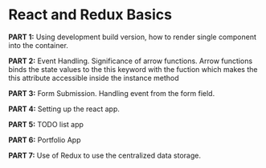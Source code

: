 # React and Redux Basics

**PART 1:** Using development build version, how to render single component into the container. 

**PART 2:** Event Handling. Significance of arrow functions. Arrow functions binds the state values to the this keyword with               the fuction which makes the this attribute accessible inside the instance method

**PART 3:** Form Submission. Handling event from the form field. 

**PART 4:** Setting up the react app.

**PART 5:** TODO list app 

**PART 6:** Portfolio App

**PART 7:** Use of Redux to use the centralized data storage.
